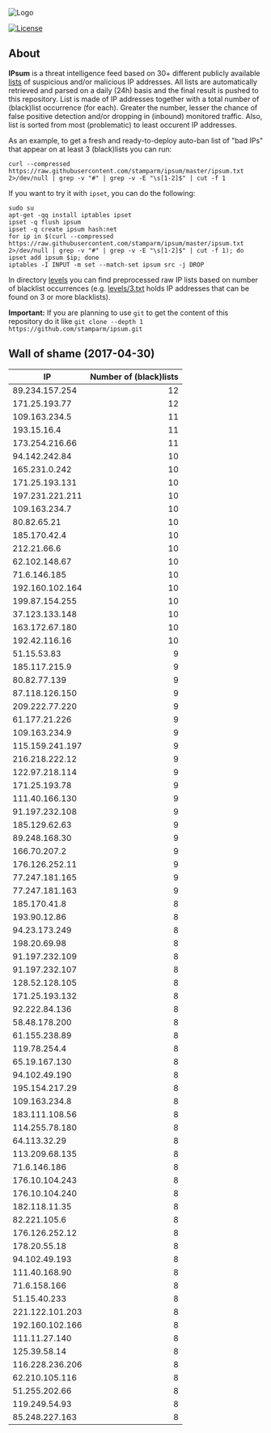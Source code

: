 ![Logo](logo.png)

[![License](https://img.shields.io/badge/license-Public_domain-red.svg)](https://wiki.creativecommons.org/wiki/Public_domain)

About
----

**IPsum** is a threat intelligence feed based on 30+ different publicly available [lists](https://github.com/stamparm/maltrail) of suspicious and/or malicious IP addresses. All lists are automatically retrieved and parsed on a daily (24h) basis and the final result is pushed to this repository. List is made of IP addresses together with a total number of (black)list occurrence (for each). Greater the number, lesser the chance of false positive detection and/or dropping in (inbound) monitored traffic. Also, list is sorted from most (problematic) to least occurent IP addresses.

As an example, to get a fresh and ready-to-deploy auto-ban list of "bad IPs" that appear on at least 3 (black)lists you can run:

```
curl --compressed https://raw.githubusercontent.com/stamparm/ipsum/master/ipsum.txt 2>/dev/null | grep -v "#" | grep -v -E "\s[1-2]$" | cut -f 1
```

If you want to try it with `ipset`, you can do the following:

```
sudo su
apt-get -qq install iptables ipset
ipset -q flush ipsum
ipset -q create ipsum hash:net
for ip in $(curl --compressed https://raw.githubusercontent.com/stamparm/ipsum/master/ipsum.txt 2>/dev/null | grep -v "#" | grep -v -E "\s[1-2]$" | cut -f 1); do ipset add ipsum $ip; done
iptables -I INPUT -m set --match-set ipsum src -j DROP
```

In directory [levels](levels) you can find preprocessed raw IP lists based on number of blacklist occurrences (e.g. [levels/3.txt](levels/3.txt) holds IP addresses that can be found on 3 or more blacklists).

**Important:** If you are planning to use `git` to get the content of this repository do it like `git clone --depth 1 https://github.com/stamparm/ipsum.git`

Wall of shame (2017-04-30)
----

|IP|Number of (black)lists|
|---|--:|
89.234.157.254|12
171.25.193.77|12
109.163.234.5|11
193.15.16.4|11
173.254.216.66|11
94.142.242.84|10
165.231.0.242|10
171.25.193.131|10
197.231.221.211|10
109.163.234.7|10
80.82.65.21|10
185.170.42.4|10
212.21.66.6|10
62.102.148.67|10
71.6.146.185|10
192.160.102.164|10
199.87.154.255|10
37.123.133.148|10
163.172.67.180|10
192.42.116.16|10
51.15.53.83|9
185.117.215.9|9
80.82.77.139|9
87.118.126.150|9
209.222.77.220|9
61.177.21.226|9
109.163.234.9|9
115.159.241.197|9
216.218.222.12|9
122.97.218.114|9
171.25.193.78|9
111.40.166.130|9
91.197.232.108|9
185.129.62.63|9
89.248.168.30|9
166.70.207.2|9
176.126.252.11|9
77.247.181.165|9
77.247.181.163|9
185.170.41.8|8
193.90.12.86|8
94.23.173.249|8
198.20.69.98|8
91.197.232.109|8
91.197.232.107|8
128.52.128.105|8
171.25.193.132|8
92.222.84.136|8
58.48.178.200|8
61.155.238.89|8
119.78.254.4|8
65.19.167.130|8
94.102.49.190|8
195.154.217.29|8
109.163.234.8|8
183.111.108.56|8
114.255.78.180|8
64.113.32.29|8
113.209.68.135|8
71.6.146.186|8
176.10.104.243|8
176.10.104.240|8
182.118.11.35|8
82.221.105.6|8
176.126.252.12|8
178.20.55.18|8
94.102.49.193|8
111.40.168.90|8
71.6.158.166|8
51.15.40.233|8
221.122.101.203|8
192.160.102.166|8
111.11.27.140|8
125.39.58.14|8
116.228.236.206|8
62.210.105.116|8
51.255.202.66|8
119.249.54.93|8
85.248.227.163|8
